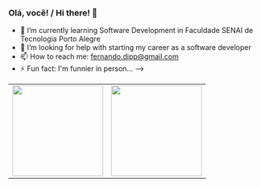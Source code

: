 ### Olá, você! / Hi there! 👋

- 🌱 I’m currently learning Software Development in Faculdade SENAI de Tecnologia Porto Alegre
- 🤔 I’m looking for help with starting my career as a software developer
- 📫 How to reach me: fernando.dipp@gmail.com
- ⚡ Fun fact: I'm funnier in person...
-->

<table>
  <tr>
    <td><img height="180em" src="https://github-readme-stats.vercel.app/api/top-langs/?username=fernandodipp&layout=compact&langs_count=7&theme=dracula"/></td>
    <td><img height="180em" src="https://github-readme-stats.vercel.app/api?username=fernandodipp&show_icons=true&theme=dracula&include_all_commits=true&count_private=true"/></td>
  </tr>
  </table>

